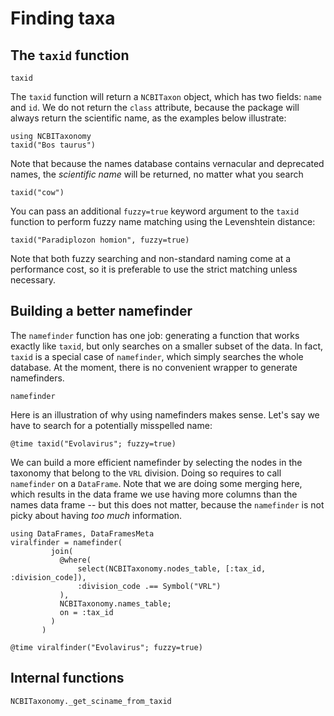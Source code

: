 # Finding taxa

## The `taxid` function

```@docs
taxid
```

The `taxid` function will return a `NCBITaxon` object, which has two fields:
`name` and `id`. We do not return the `class` attribute, because the package
will always return the scientific name, as the examples below illustrate:

```@example taxid
using NCBITaxonomy
taxid("Bos taurus")
```

Note that because the names database contains vernacular and deprecated names,
the *scientific name* will be returned, no matter what you search

```@example taxid
taxid("cow")
```

You can pass an additional `fuzzy=true` keyword argument to the `taxid` function
to perform fuzzy name matching using the Levenshtein distance:

```@example taxid
taxid("Paradiplozon homion", fuzzy=true)
```

Note that both fuzzy searching and non-standard naming come at a performance
cost, so it is preferable to use the strict matching unless necessary.

## Building a better namefinder

The `namefinder` function has one job: generating a function that works exactly
like `taxid`, but only searches on a smaller subset of the data. In fact,
`taxid` is a special case of `namefinder`, which simply searches the whole
database. At the moment, there is no convenient wrapper to generate namefinders.

```@docs
namefinder
```

Here is an illustration of why using namefinders makes sense. Let's say we have
to search for a potentially misspelled name:

```@example taxid
@time taxid("Evolavirus"; fuzzy=true)
```

We can build a more efficient namefinder by selecting the nodes in the taxonomy
that belong to the `VRL` division. Doing so requires to call `namefinder` on a
`DataFrame`. Note that we are doing some merging here, which results in the data
frame we use having more columns than the names data frame -- but this does not
matter, because the `namefinder` is not picky about having *too much*
information.

```@example taxid
using DataFrames, DataFramesMeta
viralfinder = namefinder(
         join(
           @where(
               select(NCBITaxonomy.nodes_table, [:tax_id, :division_code]),
               :division_code .== Symbol("VRL")
           ),
           NCBITaxonomy.names_table;
           on = :tax_id
         )
       )

@time viralfinder("Evolavirus"; fuzzy=true)
```

## Internal functions

```@docs
NCBITaxonomy._get_sciname_from_taxid
```